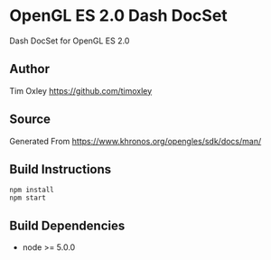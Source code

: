 # OpenGL ES 2.0 Dash DocSet

Dash DocSet for OpenGL ES 2.0

## Author

Tim Oxley
https://github.com/timoxley

## Source

Generated From https://www.khronos.org/opengles/sdk/docs/man/

## Build Instructions

```
npm install
npm start
```

## Build Dependencies

* node >= 5.0.0
